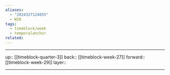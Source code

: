 ```yaml
---
aliases:
  - "2024327124855"
  - W28
tags:
  - timeblock/week
  - temporalanchor
related:
---
```




***

up:: [[timeblock-quarter-3]]
back:: [[timeblock-week-27]]
forward:: [[timeblock-week-29]]
layer:: 

***
